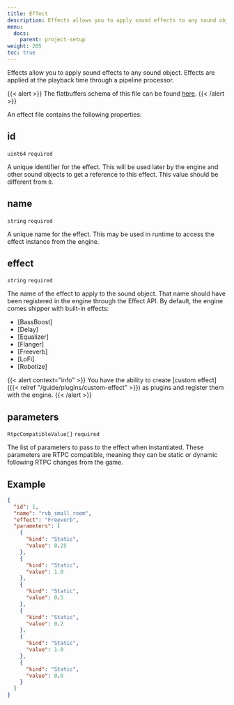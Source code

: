 ```yaml
---
title: Effect
description: Effects allows you to apply sound effects to any sound object. Effects are applied at the playback time through a pipeline processor.
menu:
  docs:
    parent: project-setup
weight: 205
toc: true
---
```


Effects allow you to apply sound effects to any sound object. Effects are applied at the playback time through a pipeline processor.

{{< alert >}}
The flatbuffers schema of this file can be found [here](https://github.com/SparkyStudios/AmplitudeAudioSDK/blob/main/schemas/effect_definition.fbs).
{{< /alert >}}

An effect file contains the following properties:

## id

`uint64` `required`

A unique identifier for the effect. This will be used later by the engine and other sound objects to get a reference to this effect. This value should be different from `0`.

## name

`string` `required`

A unique name for the effect. This may be used in runtime to access the effect instance from the engine.

## effect

`string` `required`

The name of the effect to apply to the sound object. That name should have been registered in the engine through the Effect API. By default, the engine comes shipper with built-in effects:

- [BassBoost]
- [Delay]
- [Equalizer]
- [Flanger]
- [Freeverb]
- [LoFi]
- [Robotize]

{{< alert context="info" >}}
You have the ability to create [custom effect]({{< relref "/guide/plugins/custom-effect" >}}) as plugins and register them with the engine.
{{< /alert >}}

## parameters

`RtpcCompatibleValue[]` `required`

The list of parameters to pass to the effect when instantiated. These parameters are RTPC compatible, meaning they can be static or dynamic following RTPC changes from the game.

## Example

```json {title="small_room.reverb.json"}
{
  "id": 1,
  "name": "rvb_small_room",
  "effect": "Freeverb",
  "parameters": [
    {
      "kind": "Static",
      "value": 0.25
    },
    {
      "kind": "Static",
      "value": 1.0
    },
    {
      "kind": "Static",
      "value": 0.5
    },
    {
      "kind": "Static",
      "value": 0.2
    },
    {
      "kind": "Static",
      "value": 1.0
    },
    {
      "kind": "Static",
      "value": 0.0
    }
  ]
}
```
